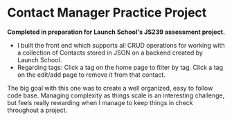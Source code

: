 # Contact Manager Practice Project

**Completed in preparation for Launch School's JS239 assessment project.**

- I built the front end which supports all CRUD operations for working with a collection of Contacts stored in JSON on a backend created by Launch School.
-  Regarding tags: Click a tag on the home page to filter by tag. Click a tag on the edit/add page to remove it from that contact.

The big goal with this one was to create a well organized, easy to follow code base. Managing complexity as things scale is an interesting challenge, but feels really rewarding when I manage to keep things in check throughout a project.
